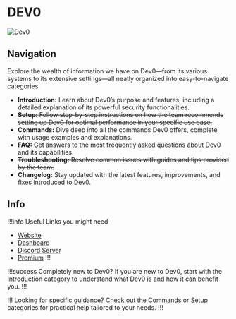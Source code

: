 # DEV0

![Dev0](/Png/Wordmark.png)

## Navigation

Explore the wealth of information we have on Dev0—from its various systems to its extensive settings—all neatly organized into easy-to-navigate categories.

- **Introduction:** Learn about Dev0’s purpose and features, including a detailed explanation of its powerful security functionalities.
- ~~**Setup:** Follow step-by-step instructions on how the team recommends setting up Dev0 for optimal performance in your specific use case.~~
- **Commands:** Dive deep into all the commands Dev0 offers, complete with usage examples and explanations.
- **FAQ:** Get answers to the most frequently asked questions about Dev0 and its capabilities.
- ~~**Troubleshooting:** Resolve common issues with guides and tips provided by the team.~~
- **Changelog:** Stay updated with the latest features, improvements, and fixes introduced to Dev0.

## Info

!!!info Useful Links you might need
- [Website](https://dev0.devvyy.xyz)
- [Dashboard](https://dev0.devvyy.xyz/dashboard)
- [Discord Server](https://dev0.devvyy.xyz/discord)
- [Premium](https://dev0.devvyy.xyz/premium)
!!!

!!!success Completely new to Dev0?
If you are new to Dev0, start with the Introduction category to understand what Dev0 is and how it can benefit you.
!!!

!!! Looking for specific guidance?
Check out the Commands or Setup categories for practical help tailored to your needs.
!!!